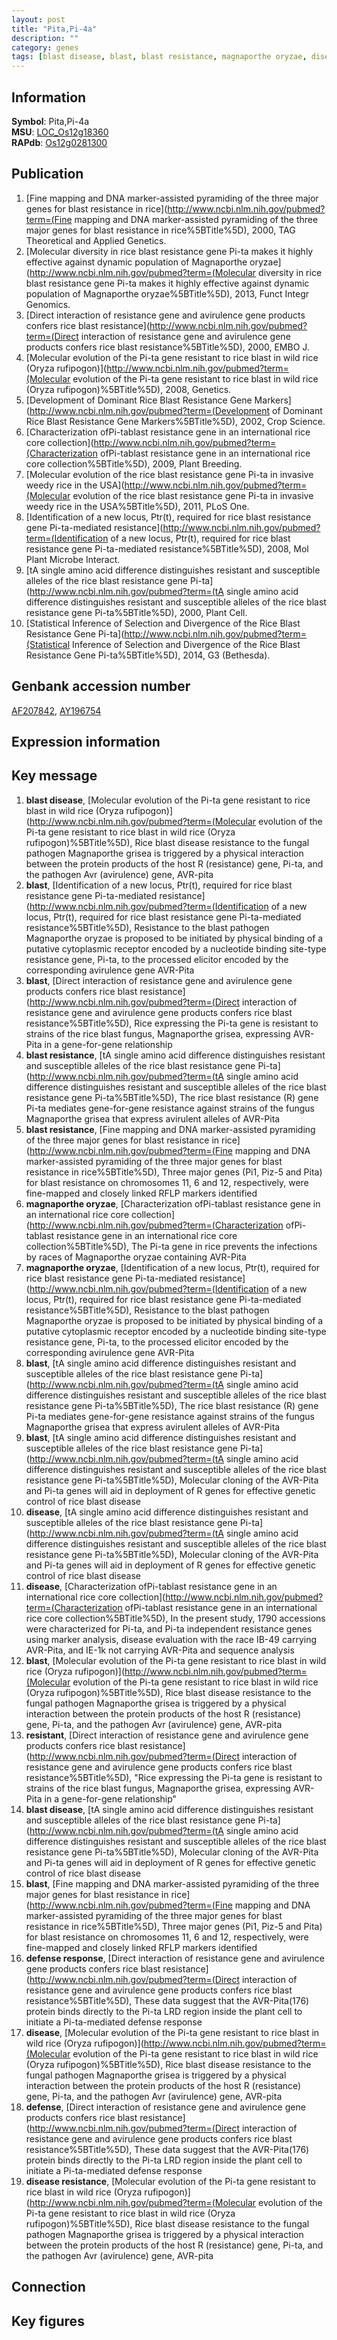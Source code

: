 ```yaml
---
layout: post
title: "Pita,Pi-4a"
description: ""
category: genes
tags: [blast disease, blast, blast resistance, magnaporthe oryzae, disease, resistant, defense response, defense, disease resistance, Gene]
---
```


## Information
__Symbol__: Pita,Pi-4a  
__MSU__: [LOC_Os12g18360](http://rice.plantbiology.msu.edu/cgi-bin/ORF_infopage.cgi?orf=LOC_Os12g18360)  
__RAPdb__: [Os12g0281300](http://rapdb.dna.affrc.go.jp/viewer/gbrowse_details/irgsp1?name=Os12g0281300)  

## Publication
1. [Fine mapping and DNA marker-assisted pyramiding of the three major genes for blast resistance in rice](http://www.ncbi.nlm.nih.gov/pubmed?term=(Fine mapping and DNA marker-assisted pyramiding of the three major genes for blast resistance in rice%5BTitle%5D), 2000, TAG Theoretical and Applied Genetics.
2. [Molecular diversity in rice blast resistance gene Pi-ta makes it highly effective against dynamic population of Magnaporthe oryzae](http://www.ncbi.nlm.nih.gov/pubmed?term=(Molecular diversity in rice blast resistance gene Pi-ta makes it highly effective against dynamic population of Magnaporthe oryzae%5BTitle%5D), 2013, Funct Integr Genomics.
3. [Direct interaction of resistance gene and avirulence gene products confers rice blast resistance](http://www.ncbi.nlm.nih.gov/pubmed?term=(Direct interaction of resistance gene and avirulence gene products confers rice blast resistance%5BTitle%5D), 2000, EMBO J.
4. [Molecular evolution of the Pi-ta gene resistant to rice blast in wild rice (Oryza rufipogon)](http://www.ncbi.nlm.nih.gov/pubmed?term=(Molecular evolution of the Pi-ta gene resistant to rice blast in wild rice (Oryza rufipogon)%5BTitle%5D), 2008, Genetics.
5. [Development of Dominant Rice Blast Resistance Gene Markers](http://www.ncbi.nlm.nih.gov/pubmed?term=(Development of Dominant Rice Blast Resistance Gene Markers%5BTitle%5D), 2002, Crop Science.
6. [Characterization ofPi-tablast resistance gene in an international rice core collection](http://www.ncbi.nlm.nih.gov/pubmed?term=(Characterization ofPi-tablast resistance gene in an international rice core collection%5BTitle%5D), 2009, Plant Breeding.
7. [Molecular evolution of the rice blast resistance gene Pi-ta in invasive weedy rice in the USA](http://www.ncbi.nlm.nih.gov/pubmed?term=(Molecular evolution of the rice blast resistance gene Pi-ta in invasive weedy rice in the USA%5BTitle%5D), 2011, PLoS One.
8. [Identification of a new locus, Ptr(t), required for rice blast resistance gene Pi-ta-mediated resistance](http://www.ncbi.nlm.nih.gov/pubmed?term=(Identification of a new locus, Ptr(t), required for rice blast resistance gene Pi-ta-mediated resistance%5BTitle%5D), 2008, Mol Plant Microbe Interact.
9. [tA single amino acid difference distinguishes resistant and susceptible alleles of the rice blast resistance gene Pi-ta](http://www.ncbi.nlm.nih.gov/pubmed?term=(tA single amino acid difference distinguishes resistant and susceptible alleles of the rice blast resistance gene Pi-ta%5BTitle%5D), 2000, Plant Cell.
10. [Statistical Inference of Selection and Divergence of the Rice Blast Resistance Gene Pi-ta](http://www.ncbi.nlm.nih.gov/pubmed?term=(Statistical Inference of Selection and Divergence of the Rice Blast Resistance Gene Pi-ta%5BTitle%5D), 2014, G3 (Bethesda).

## Genbank accession number
[AF207842](http://www.ncbi.nlm.nih.gov/nuccore/AF207842), [AY196754](http://www.ncbi.nlm.nih.gov/nuccore/AY196754)

## Expression information

## Key message
1. __blast disease__, [Molecular evolution of the Pi-ta gene resistant to rice blast in wild rice (Oryza rufipogon)](http://www.ncbi.nlm.nih.gov/pubmed?term=(Molecular evolution of the Pi-ta gene resistant to rice blast in wild rice (Oryza rufipogon)%5BTitle%5D), Rice blast disease resistance to the fungal pathogen Magnaporthe grisea is triggered by a physical interaction between the protein products of the host R (resistance) gene, Pi-ta, and the pathogen Avr (avirulence) gene, AVR-pita
2. __blast__, [Identification of a new locus, Ptr(t), required for rice blast resistance gene Pi-ta-mediated resistance](http://www.ncbi.nlm.nih.gov/pubmed?term=(Identification of a new locus, Ptr(t), required for rice blast resistance gene Pi-ta-mediated resistance%5BTitle%5D), Resistance to the blast pathogen Magnaporthe oryzae is proposed to be initiated by physical binding of a putative cytoplasmic receptor encoded by a nucleotide binding site-type resistance gene, Pi-ta, to the processed elicitor encoded by the corresponding avirulence gene AVR-Pita
3. __blast__, [Direct interaction of resistance gene and avirulence gene products confers rice blast resistance](http://www.ncbi.nlm.nih.gov/pubmed?term=(Direct interaction of resistance gene and avirulence gene products confers rice blast resistance%5BTitle%5D), Rice expressing the Pi-ta gene is resistant to strains of the rice blast fungus, Magnaporthe grisea, expressing AVR-Pita in a gene-for-gene relationship
4. __blast resistance__, [tA single amino acid difference distinguishes resistant and susceptible alleles of the rice blast resistance gene Pi-ta](http://www.ncbi.nlm.nih.gov/pubmed?term=(tA single amino acid difference distinguishes resistant and susceptible alleles of the rice blast resistance gene Pi-ta%5BTitle%5D), The rice blast resistance (R) gene Pi-ta mediates gene-for-gene resistance against strains of the fungus Magnaporthe grisea that express avirulent alleles of AVR-Pita
5. __blast resistance__, [Fine mapping and DNA marker-assisted pyramiding of the three major genes for blast resistance in rice](http://www.ncbi.nlm.nih.gov/pubmed?term=(Fine mapping and DNA marker-assisted pyramiding of the three major genes for blast resistance in rice%5BTitle%5D), Three major genes (Pi1, Piz-5 and Pita) for blast resistance on chromosomes 11, 6 and 12, respectively, were fine-mapped and closely linked RFLP markers identified
6. __magnaporthe oryzae__, [Characterization ofPi-tablast resistance gene in an international rice core collection](http://www.ncbi.nlm.nih.gov/pubmed?term=(Characterization ofPi-tablast resistance gene in an international rice core collection%5BTitle%5D), The Pi-ta gene in rice prevents the infections by races of Magnaporthe oryzae containing AVR-Pita
7. __magnaporthe oryzae__, [Identification of a new locus, Ptr(t), required for rice blast resistance gene Pi-ta-mediated resistance](http://www.ncbi.nlm.nih.gov/pubmed?term=(Identification of a new locus, Ptr(t), required for rice blast resistance gene Pi-ta-mediated resistance%5BTitle%5D), Resistance to the blast pathogen Magnaporthe oryzae is proposed to be initiated by physical binding of a putative cytoplasmic receptor encoded by a nucleotide binding site-type resistance gene, Pi-ta, to the processed elicitor encoded by the corresponding avirulence gene AVR-Pita
8. __blast__, [tA single amino acid difference distinguishes resistant and susceptible alleles of the rice blast resistance gene Pi-ta](http://www.ncbi.nlm.nih.gov/pubmed?term=(tA single amino acid difference distinguishes resistant and susceptible alleles of the rice blast resistance gene Pi-ta%5BTitle%5D), The rice blast resistance (R) gene Pi-ta mediates gene-for-gene resistance against strains of the fungus Magnaporthe grisea that express avirulent alleles of AVR-Pita
9. __blast__, [tA single amino acid difference distinguishes resistant and susceptible alleles of the rice blast resistance gene Pi-ta](http://www.ncbi.nlm.nih.gov/pubmed?term=(tA single amino acid difference distinguishes resistant and susceptible alleles of the rice blast resistance gene Pi-ta%5BTitle%5D),  Molecular cloning of the AVR-Pita and Pi-ta genes will aid in deployment of R genes for effective genetic control of rice blast disease
10. __disease__, [tA single amino acid difference distinguishes resistant and susceptible alleles of the rice blast resistance gene Pi-ta](http://www.ncbi.nlm.nih.gov/pubmed?term=(tA single amino acid difference distinguishes resistant and susceptible alleles of the rice blast resistance gene Pi-ta%5BTitle%5D),  Molecular cloning of the AVR-Pita and Pi-ta genes will aid in deployment of R genes for effective genetic control of rice blast disease
11. __disease__, [Characterization ofPi-tablast resistance gene in an international rice core collection](http://www.ncbi.nlm.nih.gov/pubmed?term=(Characterization ofPi-tablast resistance gene in an international rice core collection%5BTitle%5D),  In the present study, 1790 accessions were characterized for Pi-ta, and Pi-ta independent resistance genes using marker analysis, disease evaluation with the race IB-49 carrying AVR-Pita, and IE-1k not carrying AVR-Pita and sequence analysis
12. __blast__, [Molecular evolution of the Pi-ta gene resistant to rice blast in wild rice (Oryza rufipogon)](http://www.ncbi.nlm.nih.gov/pubmed?term=(Molecular evolution of the Pi-ta gene resistant to rice blast in wild rice (Oryza rufipogon)%5BTitle%5D), Rice blast disease resistance to the fungal pathogen Magnaporthe grisea is triggered by a physical interaction between the protein products of the host R (resistance) gene, Pi-ta, and the pathogen Avr (avirulence) gene, AVR-pita
13. __resistant__, [Direct interaction of resistance gene and avirulence gene products confers rice blast resistance](http://www.ncbi.nlm.nih.gov/pubmed?term=(Direct interaction of resistance gene and avirulence gene products confers rice blast resistance%5BTitle%5D), "Rice expressing the Pi-ta gene is resistant to strains of the rice blast fungus, Magnaporthe grisea, expressing AVR-Pita in a gene-for-gene relationship"
14. __blast disease__, [tA single amino acid difference distinguishes resistant and susceptible alleles of the rice blast resistance gene Pi-ta](http://www.ncbi.nlm.nih.gov/pubmed?term=(tA single amino acid difference distinguishes resistant and susceptible alleles of the rice blast resistance gene Pi-ta%5BTitle%5D),  Molecular cloning of the AVR-Pita and Pi-ta genes will aid in deployment of R genes for effective genetic control of rice blast disease
15. __blast__, [Fine mapping and DNA marker-assisted pyramiding of the three major genes for blast resistance in rice](http://www.ncbi.nlm.nih.gov/pubmed?term=(Fine mapping and DNA marker-assisted pyramiding of the three major genes for blast resistance in rice%5BTitle%5D), Three major genes (Pi1, Piz-5 and Pita) for blast resistance on chromosomes 11, 6 and 12, respectively, were fine-mapped and closely linked RFLP markers identified
16. __defense response__, [Direct interaction of resistance gene and avirulence gene products confers rice blast resistance](http://www.ncbi.nlm.nih.gov/pubmed?term=(Direct interaction of resistance gene and avirulence gene products confers rice blast resistance%5BTitle%5D),  These data suggest that the AVR-Pita(176) protein binds directly to the Pi-ta LRD region inside the plant cell to initiate a Pi-ta-mediated defense response
17. __disease__, [Molecular evolution of the Pi-ta gene resistant to rice blast in wild rice (Oryza rufipogon)](http://www.ncbi.nlm.nih.gov/pubmed?term=(Molecular evolution of the Pi-ta gene resistant to rice blast in wild rice (Oryza rufipogon)%5BTitle%5D), Rice blast disease resistance to the fungal pathogen Magnaporthe grisea is triggered by a physical interaction between the protein products of the host R (resistance) gene, Pi-ta, and the pathogen Avr (avirulence) gene, AVR-pita
18. __defense__, [Direct interaction of resistance gene and avirulence gene products confers rice blast resistance](http://www.ncbi.nlm.nih.gov/pubmed?term=(Direct interaction of resistance gene and avirulence gene products confers rice blast resistance%5BTitle%5D),  These data suggest that the AVR-Pita(176) protein binds directly to the Pi-ta LRD region inside the plant cell to initiate a Pi-ta-mediated defense response
19. __disease resistance__, [Molecular evolution of the Pi-ta gene resistant to rice blast in wild rice (Oryza rufipogon)](http://www.ncbi.nlm.nih.gov/pubmed?term=(Molecular evolution of the Pi-ta gene resistant to rice blast in wild rice (Oryza rufipogon)%5BTitle%5D), Rice blast disease resistance to the fungal pathogen Magnaporthe grisea is triggered by a physical interaction between the protein products of the host R (resistance) gene, Pi-ta, and the pathogen Avr (avirulence) gene, AVR-pita

## Connection

## Key figures


